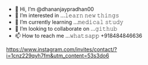 - 👋 Hi, I’m @dhananjaypradhan00
- 👀 I’m interested in ...𝚕𝚎𝚊𝚛𝚗 𝚗𝚎𝚠 𝚝𝚑𝚒𝚗𝚐𝚜
- 🌱 I’m currently learning ...𝚖𝚎𝚍𝚒𝚌𝚊𝚕 𝚜𝚝𝚞𝚍𝚢
- 💞️ I’m looking to collaborate on ...𝚐𝚒𝚝𝚑𝚞𝚋
- 📫 How to reach me ...𝚠𝚑𝚊𝚝𝚜𝚊𝚙𝚙 +918484846636

<!---
dhananjaypradhan00/dhananjaypradhan00 is a ✨ special ✨ repository because its `README.md` (this file) appears on your GitHub profile.
You can click the Preview link to take a look at your changes.
--->
https://www.instagram.com/invites/contact/?i=1cnz229qyh7fm&utm_content=53s3do6
